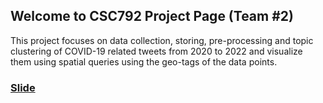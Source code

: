 ## Welcome to CSC792 Project Page (Team #2)

This project focuses on data collection, storing, pre-processing and topic clustering of COVID-19 related tweets from 2020 to 2022 and visualize them using
spatial queries using the geo-tags of the data points.



### [Slide](https://docs.google.com/presentation/d/1NYCLS9kpGZ026Hb8suVp3et4tuk-af3BZm7m0mTb7pE/edit?usp=sharing)

